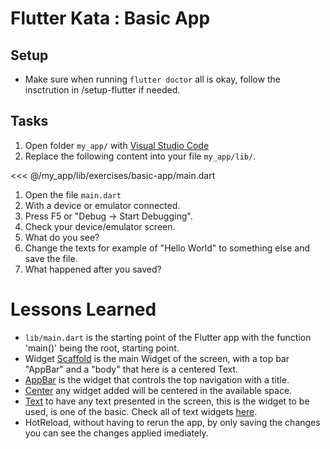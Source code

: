 # Flutter Kata : Basic App

## Setup

- Make sure when running ```flutter doctor``` all is okay, follow the insctrution in /setup-flutter if needed.

## Tasks 
1. Open folder ```my_app/``` with [Visual Studio Code](https://code.visualstudio.com/)
2. Replace the following content into your file `my_app/lib/`.

<<< @/my_app/lib/exercises/basic-app/main.dart

1. Open the file ```main.dart```
2. With a device or emulator connected.
3. Press F5 or "Debug -> Start Debugging".
4. Check your device/emulator screen.
5. What do you see?
6. Change the texts for example of "Hello World" to something else and save the file.
7.  What happened after you saved?

# Lessons Learned

- ```lib/main.dart``` is the starting point of the Flutter app with the function 'main()' being the root, starting point.
- Widget [Scaffold](https://flutter.io/docs/catalog/samples/Scaffold) is the main Widget of the screen, with a top bar "AppBar" and a "body" that here is a centered Text.
- [AppBar](https://flutter.io/docs/catalog/samples/basic-app-bar) is the widget that controls the top navigation with a title.
- [Center](https://flutter.io/docs/development/ui/widgets/layout) any widget added will be centered in the available space.
- [Text](https://docs.flutter.io/flutter/widgets/Text-class.html) to have any text presented in the screen, this is the widget to be used, is one of the basic. Check all of text widgets [here](https://flutter.io/docs/development/ui/widgets/text).
- HotReload, without having to rerun the app, by only saving the changes you can see the changes applied imediately.